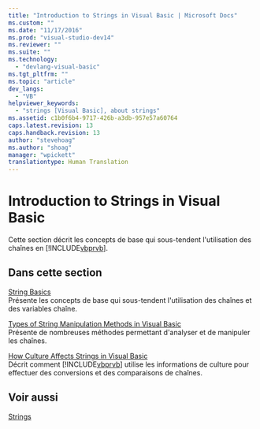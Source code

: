 ```yaml
---
title: "Introduction to Strings in Visual Basic | Microsoft Docs"
ms.custom: ""
ms.date: "11/17/2016"
ms.prod: "visual-studio-dev14"
ms.reviewer: ""
ms.suite: ""
ms.technology: 
  - "devlang-visual-basic"
ms.tgt_pltfrm: ""
ms.topic: "article"
dev_langs: 
  - "VB"
helpviewer_keywords: 
  - "strings [Visual Basic], about strings"
ms.assetid: c1b0f6b4-9717-426b-a3db-957e57a60764
caps.latest.revision: 13
caps.handback.revision: 13
author: "stevehoag"
ms.author: "shoag"
manager: "wpickett"
translationtype: Human Translation
---
```

# Introduction to Strings in Visual Basic
Cette section décrit les concepts de base qui sous\-tendent l'utilisation des chaînes en [!INCLUDE[vbprvb](../../../../csharp/programming-guide/concepts/linq/includes/vbprvb_md.md)].  
  
## Dans cette section  
 [String Basics](../../../../visual-basic/programming-guide/language-features/strings/string-basics.md)  
 Présente les concepts de base qui sous\-tendent l'utilisation des chaînes et des variables chaîne.  
  
 [Types of String Manipulation Methods in Visual Basic](../../../../visual-basic/programming-guide/language-features/strings/types-of-string-manipulation-methods.md)  
 Présente de nombreuses méthodes permettant d'analyser et de manipuler les chaînes.  
  
 [How Culture Affects Strings in Visual Basic](../../../../visual-basic/programming-guide/language-features/strings/how-culture-affects-strings.md)  
 Décrit comment [!INCLUDE[vbprvb](../../../../csharp/programming-guide/concepts/linq/includes/vbprvb_md.md)] utilise les informations de culture pour effectuer des conversions et des comparaisons de chaînes.  
  
## Voir aussi  
 [Strings](../../../../visual-basic/programming-guide/language-features/strings/index.md)